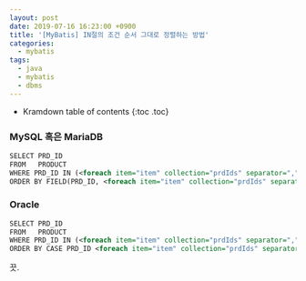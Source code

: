 ```yaml
---
layout: post
date: 2019-07-16 16:23:00 +0900
title: '[MyBatis] IN절의 조건 순서 그대로 정렬하는 방법'
categories:
  - mybatis
tags:
  - java
  - mybatis
  - dbms
---
```


* Kramdown table of contents
{:toc .toc}

### MySQL 혹은 MariaDB

```xml
SELECT PRD_ID
FROM   PRODUCT
WHERE PRD_ID IN (<foreach item="item" collection="prdIds" separator=",">#{item}</foreach>)
ORDER BY FIELD(PRD_ID, <foreach item="item" collection="prdIds" separator=",">#{item}</foreach>)
```

### Oracle

```xml
SELECT PRD_ID
FROM   PRODUCT
WHERE PRD_ID IN (<foreach item="item" collection="prdIds" separator=",">#{item}</foreach>)
ORDER BY CASE PRD_ID <foreach item="item" collection="prdIds" separator=" " index="index">WHEN #{item} THEN #{index}</foreach> END
```

끗.
